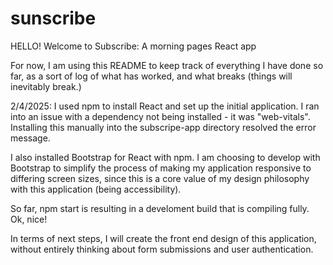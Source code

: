 # sunscribe
HELLO! Welcome to Subscribe: A morning pages React app

For now, I am using this README to keep track of everything I have done so far, as a sort of log of what has worked, and what breaks (things will inevitably break.)

2/4/2025:
I used npm to install React and set up the initial application. I ran into an issue with a dependency not being installed - it was "web-vitals". Installing this manually into the subscripe-app directory resolved the error message.

I also installed Bootstrap for React with npm. I am choosing to develop with Bootstrap to simplify the process of making my application responsive to differing screen sizes, since this is a core value of my design philosophy with this application (being accessibility).

So far, npm start is resulting in a develoment build that is compiling fully. Ok, nice!

In terms of next steps, I will create the front end design of this application, without entirely thinking about form submissions and user authentication.